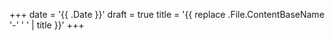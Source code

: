 +++
date = '{{ .Date }}'
draft = true
title = '{{ replace .File.ContentBaseName '-' ' ' | title }}'
+++
